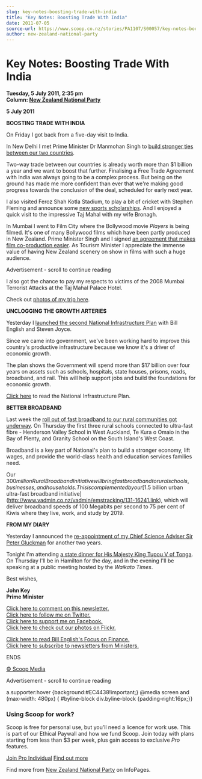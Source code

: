 ```yaml
---
slug: key-notes-boosting-trade-with-india
title: "Key Notes: Boosting Trade With India"
date: 2011-07-05
source-url: https://www.scoop.co.nz/stories/PA1107/S00057/key-notes-boosting-trade-with-india.htm
author: new-zealand-national-party
---
```

Key Notes: Boosting Trade With India
====================================

**Tuesday, 5 July 2011, 2:35 pm**  
**Column: [New Zealand National Party](https://info.scoop.co.nz/New_Zealand_National_Party)**

**5 July 2011**

**BOOSTING TRADE WITH INDIA**

On Friday I got back from a five-day visit to India.

In New Delhi I met Prime Minister Dr Manmohan Singh to [build stronger ties between our two countries](http://www.vadmin.co.nz/vadmin/emstracking/131-16234.link).

Two-way trade between our countries is already worth more than $1 billion a year and we want to boost that further. Finalising a Free Trade Agreement with India was always going to be a complex process. But being on the ground has made me more confident than ever that we're making good progress towards the conclusion of the deal, scheduled for early next year.

I also visited Feroz Shah Kotla Stadium, to play a bit of cricket with Stephen Fleming and announce some [new sports scholarships](http://www.vadmin.co.nz/vadmin/emstracking/131-16235.link). And I enjoyed a quick visit to the impressive Taj Mahal with my wife Bronagh.

In Mumbai I went to Film City where the Bollywood movie _Players_ is being filmed. It's one of many Bollywood films which have been partly produced in New Zealand. Prime Minister Singh and I signed [an agreement that makes film co-production easier](http://www.vadmin.co.nz/vadmin/emstracking/131-16236.link). As Tourism Minister I appreciate the immense value of having New Zealand scenery on show in films with such a huge audience.

Advertisement - scroll to continue reading





I also got the chance to pay my respects to victims of the 2008 Mumbai Terrorist Attacks at the Taj Mahal Palace Hotel.

Check out [photos of my trip here](http://www.vadmin.co.nz/vadmin/emstracking/131-16237.link).

**UNCLOGGING THE GROWTH ARTERIES**

Yesterday I [launched the second National Infrastructure Plan](http://www.vadmin.co.nz/vadmin/emstracking/131-16238.link) with Bill English and Steven Joyce.

Since we came into government, we've been working hard to improve this country's productive infrastructure because we know it's a driver of economic growth.

The plan shows the Government will spend more than $17 billion over four years on assets such as schools, hospitals, state houses, prisons, roads, broadband, and rail. This will help support jobs and build the foundations for economic growth.

[Click here](http://www.vadmin.co.nz/vadmin/emstracking/131-16239.link) to read the National Infrastructure Plan.

**BETTER BROADBAND**

Last week the [roll out of fast broadband to our rural communities got underway](http://www.vadmin.co.nz/vadmin/emstracking/131-16240.link). On Thursday the first three rural schools connected to ultra-fast fibre - Henderson Valley School in West Auckland, Te Kura o Omaio in the Bay of Plenty, and Granity School on the South Island's West Coast.

Broadband is a key part of National's plan to build a stronger economy, lift wages, and provide the world-class health and education services families need.

Our $300 million Rural Broadband Initiative will bring fast broadband to rural schools, businesses, and households. This is complemented by our [$1.5 billion urban ultra-fast broadband initiative](http://www.vadmin.co.nz/vadmin/emstracking/131-16241.link), which will deliver broadband speeds of 100 Megabits per second to 75 per cent of Kiwis where they live, work, and study by 2019.

**FROM MY DIARY**

Yesterday I announced the [re-appointment of my Chief Science Adviser Sir Peter Gluckman](http://www.vadmin.co.nz/vadmin/emstracking/131-16242.link) for another two years.

Tonight I'm attending [a state dinner for His Majesty King Tupou V of Tonga](http://www.vadmin.co.nz/vadmin/emstracking/131-16243.link). On Thursday I'll be in Hamilton for the day, and in the evening I'll be speaking at a public meeting hosted by the _Waikato Times_.

Best wishes,

**John Key  
Prime Minister**

  
[Click here to comment on this newsletter.](http://www.vadmin.co.nz/vadmin/emstracking/131-16244.link)[  
Click here to follow me on Twitter.](http://www.vadmin.co.nz/vadmin/emstracking/131-16245.link)  
[Click here to support me on Facebook.](http://www.vadmin.co.nz/vadmin/emstracking/131-16246.link)  
[Click here to check out our photos on Flickr.](http://www.vadmin.co.nz/vadmin/emstracking/131-16247.link)

[Click here to read Bill English's Focus on Finance.](http://www.vadmin.co.nz/vadmin/emstracking/131-16248.link)  
[Click here to subscribe to newsletters from Ministers.](http://www.vadmin.co.nz/vadmin/emstracking/131-16249.link)

  
ENDS

[© Scoop Media](http://www.scoop.co.nz/about/terms.html)  

Advertisement - scroll to continue reading



a.supporter:hover {background:#EC4438!important;} @media screen and (max-width: 480px) { #byline-block div.byline-block {padding-right:16px;}}

### Using Scoop for work?

Scoop is free for personal use, but you’ll need a licence for work use. This is part of our Ethical Paywall and how we fund Scoop. Join today with plans starting from less than $3 per week, plus gain access to exclusive _Pro_ features.  
  
[Join Pro Individual](https://pro.scoop.co.nz/Individual/?from=ProIn24) [Find out more](https://pro.scoop.co.nz/using-scoop-for-work/?from=ProIn24)

Find more from [New Zealand National Party](https://info.scoop.co.nz/New_Zealand_National_Party) on InfoPages.